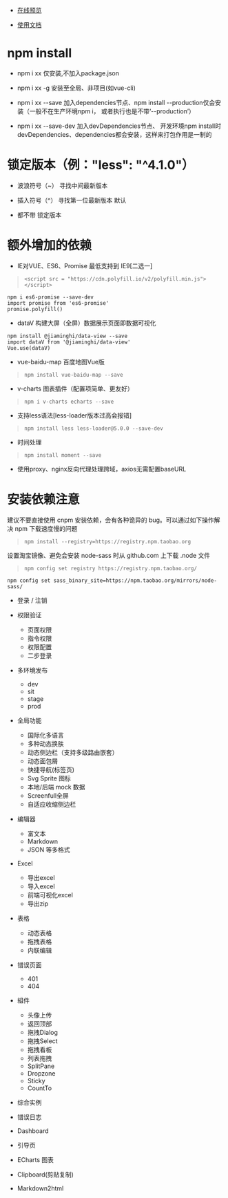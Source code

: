 - [在线预览](https://panjiachen.github.io/vue-element-admin)

- [使用文档](https://panjiachen.github.io/vue-element-admin-site/zh/)

# npm install #
- npm i xx      仅安装,不加入package.json

- npm i xx -g   安装至全局、非项目(如vue-cli)

- npm i xx --save  加入dependencies节点、npm install --production仅会安装（一般不在生产环境npm i， 或者执行也是不带‘--production’）

- npm i xx --save-dev  加入devDependencies节点、 开发环境npm install时devDependencies、dependencies都会安装，这样来打包作用是一制的

# 锁定版本（例："less": "^4.1.0"） #

- 波浪符号（~） 寻找中间最新版本

- 插入符号（^） 寻找第一位最新版本   默认

- 都不带  锁定版本

# 额外增加的依赖 #

- IE对VUE、ES6、Promise 最低支持到 IE9[二选一]

>     <script src = "https://cdn.polyfill.io/v2/polyfill.min.js"></script>
    npm i es6-promise --save-dev
    import promise from 'es6-promise'
    promise.polyfill()

- dataV 构建大屏（全屏）数据展示页面即数据可视化
>
    npm install @jiaminghi/data-view --save
    import dataV from '@jiaminghi/data-view'
    Vue.use(dataV)

- vue-baidu-map 百度地图Vue版
>     npm install vue-baidu-map --save

- v-charts 图表插件（配置项简单、更友好）
>     npm i v-charts echarts --save

- 支持less语法[less-loader版本过高会报错]
>     npm install less less-loader@5.0.0 --save-dev

- 时间处理
>     npm install moment --save

- 使用proxy、nginx反向代理处理跨域，axios无需配置baseURL

# 安装依赖注意 #
建议不要直接使用 cnpm 安装依赖，会有各种诡异的 bug。可以通过如下操作解决 npm 下载速度慢的问题
>     npm install --registry=https://registry.npm.taobao.org

设置淘宝镜像、避免会安装 node-sass 时从 github.com 上下载 .node 文件
>
>     npm config set registry https://registry.npm.taobao.org/
    npm config set sass_binary_site=https://npm.taobao.org/mirrors/node-sass/


- 登录 / 注销

- 权限验证
  - 页面权限
  - 指令权限
  - 权限配置
  - 二步登录

- 多环境发布
  - dev
  - sit
  - stage
  - prod

- 全局功能
  - 国际化多语言
  - 多种动态换肤
  - 动态侧边栏（支持多级路由嵌套）
  - 动态面包屑
  - 快捷导航(标签页)
  - Svg Sprite 图标
  - 本地/后端 mock 数据
  - Screenfull全屏
  - 自适应收缩侧边栏

- 编辑器
  - 富文本
  - Markdown
  - JSON 等多格式

- Excel
  - 导出excel
  - 导入excel
  - 前端可视化excel
  - 导出zip

- 表格
  - 动态表格
  - 拖拽表格
  - 内联编辑

- 错误页面
  - 401
  - 404

- 組件
  - 头像上传
  - 返回顶部
  - 拖拽Dialog
  - 拖拽Select
  - 拖拽看板
  - 列表拖拽
  - SplitPane
  - Dropzone
  - Sticky
  - CountTo

- 综合实例
- 错误日志
- Dashboard
- 引导页
- ECharts 图表
- Clipboard(剪贴复制)
- Markdown2html
